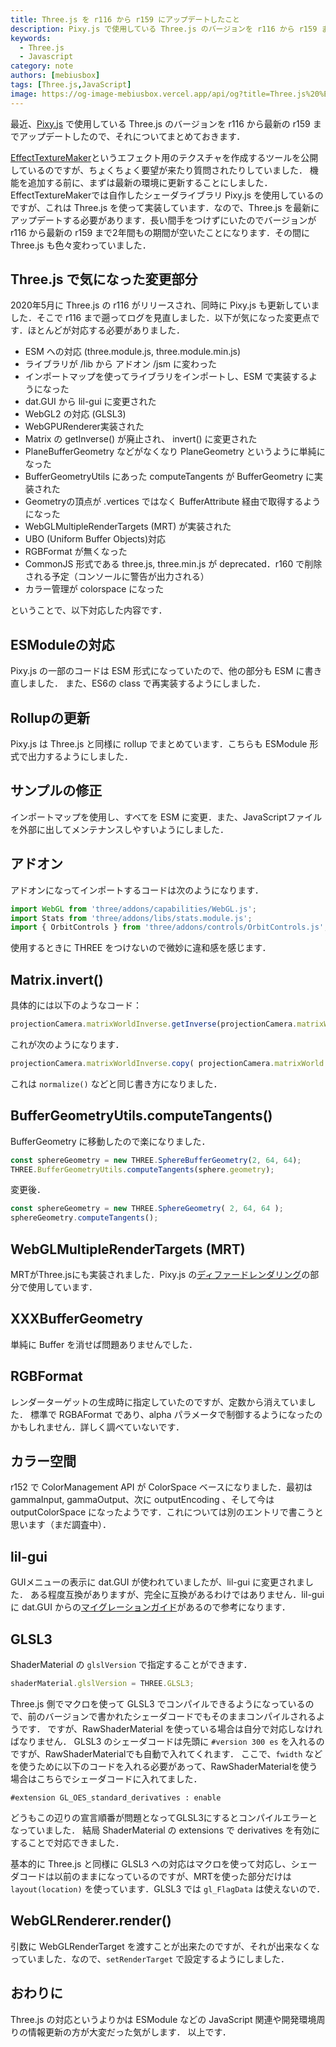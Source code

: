 ```yaml
---
title: Three.js を r116 から r159 にアップデートしたこと
description: Pixy.js で使用している Three.js のバージョンを r116 から r159 まで上げました
keywords:
  - Three.js
  - Javascript
category: note
authors: [mebiusbox]
tags: [Three.js,JavaScript]
image: https://og-image-mebiusbox.vercel.app/api/og?title=Three.js%20%E3%82%92%20r116%20%E3%81%8B%E3%82%89%20r159%20%E3%81%AB%E3%82%A2%E3%83%83%E3%83%97%E3%83%87%E3%83%BC%E3%83%88%E3%81%97%E3%81%9F%E3%81%93%E3%81%A8&subtitle=Pixy.js%20%E3%81%A7%E4%BD%BF%E7%94%A8%E3%81%97%E3%81%A6%E3%81%84%E3%82%8B%20Three.js%20%E3%81%AE%E3%83%90%E3%83%BC%E3%82%B8%E3%83%A7%E3%83%B3%E3%82%92%20r116%20%E3%81%8B%E3%82%89%20r159%20%E3%81%BE%E3%81%A7%E4%B8%8A%E3%81%92%E3%81%BE%E3%81%97%E3%81%9F&date=2023%2F12%2F16&tags=Three.js%2CJavaScript
---
```




最近、[Pixy.js](https://github.com/mebiusbox/pixy.js) で使用している Three.js のバージョンを r116 から最新の r159 までアップデートしたので、それについてまとめておきます．

<!-- truncate -->

[EffectTextureMaker](http://mebiusbox.github.io/contents/EffectTextureMaker/)というエフェクト用のテクスチャを作成するツールを公開しているのですが、ちょくちょく要望が来たり質問されたりしていました．
機能を追加する前に、まずは最新の環境に更新することにしました．EffectTextureMakerでは自作したシェーダライブラリ Pixy.js を使用しているのですが、これは Three.js を使って実装しています．なので、Three.js を最新にアップデートする必要があります．長い間手をつけずにいたのでバージョンが r116 から最新の r159 まで2年間もの期間が空いたことになります．その間に Three.js も色々変わっていました．

## Three.js で気になった変更部分

2020年5月に Three.js の r116 がリリースされ、同時に Pixy.js も更新していました．そこで r116 まで遡ってログを見直しました．以下が気になった変更点です．ほとんどが対応する必要がありました．

- ESM への対応 (three.module.js, three.module.min.js)
- ライブラリが /lib から アドオン /jsm に変わった
- インポートマップを使ってライブラリをインポートし、ESM で実装するようになった
- dat.GUI から lil-gui に変更された
- WebGL2 の対応 (GLSL3)
- WebGPURenderer実装された
- Matrix の getInverse() が廃止され、 invert() に変更された
- PlaneBufferGeometry などがなくなり PlaneGeometry というように単純になった
- BufferGeometryUtils にあった computeTangents が BufferGeometry に実装された
- Geometryの頂点が .vertices ではなく BufferAttribute 経由で取得するようになった
- WebGLMultipleRenderTargets (MRT) が実装された
- UBO (Uniform Buffer Objects)対応
- RGBFormat が無くなった
- CommonJS 形式である three.js, three.min.js が deprecated．r160 で削除される予定（コンソールに警告が出力される）
- カラー管理が colorspace になった

ということで、以下対応した内容です．


## ESModuleの対応

Pixy.js の一部のコードは ESM 形式になっていたので、他の部分も ESM に書き直しました．
また、ES6の class で再実装するようにしました．


## Rollupの更新

Pixy.js は Three.js と同様に rollup でまとめています．こちらも ESModule 形式で出力するようにしました．


## サンプルの修正

インポートマップを使用し、すべてを ESM に変更．また、JavaScriptファイルを外部に出してメンテナンスしやすいようにしました．


## アドオン

アドオンになってインポートするコードは次のようになります．

```javascript
import WebGL from 'three/addons/capabilities/WebGL.js';
import Stats from 'three/addons/libs/stats.module.js';
import { OrbitControls } from 'three/addons/controls/OrbitControls.js';
```

使用するときに THREE をつけないので微妙に違和感を感じます．


## Matrix.invert()

具体的には以下のようなコード：

```javascript
projectionCamera.matrixWorldInverse.getInverse(projectionCamera.matrixWorld);
```

これが次のようになります．

```javascript
projectionCamera.matrixWorldInverse.copy( projectionCamera.matrixWorld ).invert();
```

これは `normalize()` などと同じ書き方になりました．


## BufferGeometryUtils.computeTangents()

BufferGeometry に移動したので楽になりました．

```javascript
const sphereGeometry = new THREE.SphereBufferGeometry(2, 64, 64);
THREE.BufferGeometryUtils.computeTangents(sphere.geometry);
```

変更後．

```javascript
const sphereGeometry = new THREE.SphereGeometry( 2, 64, 64 );
sphereGeometry.computeTangents();
```


## WebGLMultipleRenderTargets (MRT)

MRTがThree.jsにも実装されました．Pixy.js の[ディファードレンダリング](https://mebiusbox.github.io/contents/pixyjs/samples/shader_deferred.html)の部分で使用しています．


## XXXBufferGeometry

単純に Buffer を消せば問題ありませんでした．


## RGBFormat

レンダーターゲットの生成時に指定していたのですが、定数から消えていました．
標準で RGBAFormat であり、alpha パラメータで制御するようになったのかもしれません．詳しく調べていないです．


## カラー空間

r152 で ColorManagement API が ColorSpace ベースになりました．最初は gammaInput, gammaOutput、次に outputEncoding 、そして今は outputColorSpace になったようです．これについては別のエントリで書こうと思います（まだ調査中）．


## lil-gui

GUIメニューの表示に dat.GUI が使われていましたが、lil-gui に変更されました．
ある程度互換がありますが、完全に互換があるわけではありません．lil-gui に dat.GUI からの[マイグレーションガイド](https://lil-gui.georgealways.com/#Migrating)があるので参考になります．


## GLSL3

ShaderMaterial の `glslVersion` で指定することができます．

```javascript
shaderMaterial.glslVersion = THREE.GLSL3;
```

Three.js 側でマクロを使って GLSL3 でコンパイルできるようになっているので、前のバージョンで書かれたシェーダコードでもそのままコンパイルされるようです．
ですが、RawShaderMaterial を使っている場合は自分で対応しなければなりません．
GLSL3 のシェーダコードは先頭に `#version 300 es` を入れるのですが、RawShaderMaterialでも自動で入れてくれます．
ここで、`fwidth` などを使うために以下のコードを入れる必要があって、RawShaderMaterialを使う場合はこちらでシェーダコードに入れてました．

```
#extension GL_OES_standard_derivatives : enable
```

どうもこの辺りの宣言順番が問題となってGLSL3にするとコンパイルエラーとなっていました．
結局 ShaderMaterial の extensions で derivatives を有効にすることで対応できました．

基本的に Three.js と同様に GLSL3 への対応はマクロを使って対応し、シェーダコードは以前のままになっているのですが、MRTを使った部分だけは `layout(location)` を使っています．GLSL3 では `gl_FlagData` は使えないので．


## WebGLRenderer.render()

引数に WebGLRenderTarget を渡すことが出来たのですが、それが出来なくなっていました．なので、`setRenderTarget` で設定するようにしました．


## おわりに

Three.js の対応というよりかは ESModule などの JavaScript 関連や開発環境周りの情報更新の方が大変だった気がします．
以上です．

